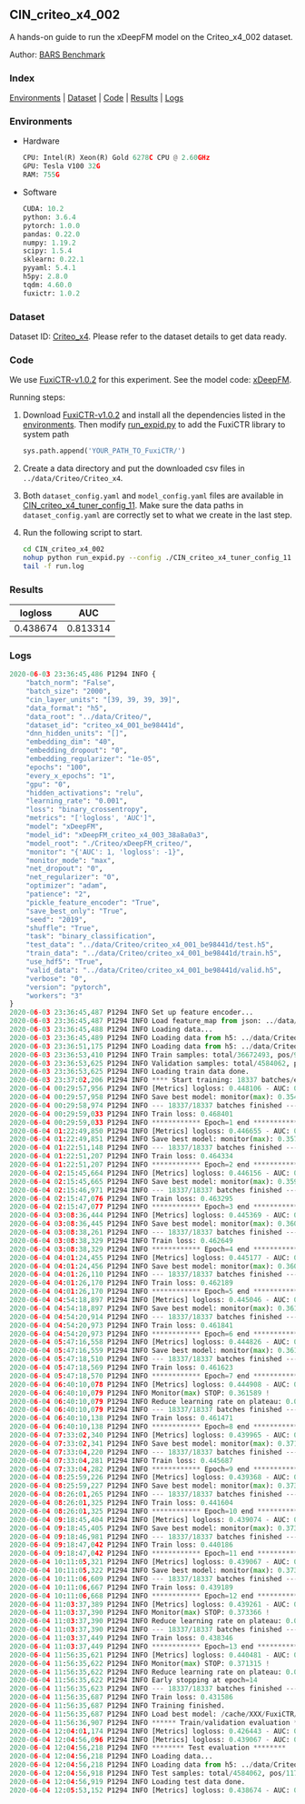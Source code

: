 ## CIN_criteo_x4_002

A hands-on guide to run the xDeepFM model on the Criteo_x4_002 dataset.

Author: [BARS Benchmark](https://github.com/reczoo/BARS/blob/main/CITATION)

### Index
[Environments](#Environments) | [Dataset](#Dataset) | [Code](#Code) | [Results](#Results) | [Logs](#Logs)

### Environments
+ Hardware

  ```python
  CPU: Intel(R) Xeon(R) Gold 6278C CPU @ 2.60GHz
  GPU: Tesla V100 32G
  RAM: 755G

  ```

+ Software

  ```python
  CUDA: 10.2
  python: 3.6.4
  pytorch: 1.0.0
  pandas: 0.22.0
  numpy: 1.19.2
  scipy: 1.5.4
  sklearn: 0.22.1
  pyyaml: 5.4.1
  h5py: 2.8.0
  tqdm: 4.60.0
  fuxictr: 1.0.2
  ```

### Dataset
Dataset ID: [Criteo_x4](https://github.com/reczoo/Datasets/tree/main/Criteo/Criteo_x4). Please refer to the dataset details to get data ready.

### Code

We use [FuxiCTR-v1.0.2](https://github.com/reczoo/FuxiCTR/tree/v1.0.2) for this experiment. See the model code: [xDeepFM](https://github.com/reczoo/FuxiCTR/blob/v1.0.2/fuxictr/pytorch/models/xDeepFM.py).

Running steps:

1. Download [FuxiCTR-v1.0.2](https://github.com/reczoo/FuxiCTR/archive/refs/tags/v1.0.2.zip) and install all the dependencies listed in the [environments](#environments). Then modify [run_expid.py](./run_expid.py#L5) to add the FuxiCTR library to system path
    
    ```python
    sys.path.append('YOUR_PATH_TO_FuxiCTR/')
    ```

2. Create a data directory and put the downloaded csv files in `../data/Criteo/Criteo_x4`.

3. Both `dataset_config.yaml` and `model_config.yaml` files are available in [CIN_criteo_x4_tuner_config_11](./CIN_criteo_x4_tuner_config_11). Make sure the data paths in `dataset_config.yaml` are correctly set to what we create in the last step.

4. Run the following script to start.

    ```bash
    cd CIN_criteo_x4_002
    nohup python run_expid.py --config ./CIN_criteo_x4_tuner_config_11 --expid xDeepFM_criteo_x4_003_444046bd --gpu 0 > run.log &
    tail -f run.log
    ```

### Results

| logloss | AUC  |
|:--------------------:|:--------------------:|
| 0.438674 | 0.813314  |


### Logs
```python
2020-06-03 23:36:45,486 P1294 INFO {
    "batch_norm": "False",
    "batch_size": "2000",
    "cin_layer_units": "[39, 39, 39, 39]",
    "data_format": "h5",
    "data_root": "../data/Criteo/",
    "dataset_id": "criteo_x4_001_be98441d",
    "dnn_hidden_units": "[]",
    "embedding_dim": "40",
    "embedding_dropout": "0",
    "embedding_regularizer": "1e-05",
    "epochs": "100",
    "every_x_epochs": "1",
    "gpu": "0",
    "hidden_activations": "relu",
    "learning_rate": "0.001",
    "loss": "binary_crossentropy",
    "metrics": "['logloss', 'AUC']",
    "model": "xDeepFM",
    "model_id": "xDeepFM_criteo_x4_003_38a8a0a3",
    "model_root": "./Criteo/xDeepFM_criteo/",
    "monitor": "{'AUC': 1, 'logloss': -1}",
    "monitor_mode": "max",
    "net_dropout": "0",
    "net_regularizer": "0",
    "optimizer": "adam",
    "patience": "2",
    "pickle_feature_encoder": "True",
    "save_best_only": "True",
    "seed": "2019",
    "shuffle": "True",
    "task": "binary_classification",
    "test_data": "../data/Criteo/criteo_x4_001_be98441d/test.h5",
    "train_data": "../data/Criteo/criteo_x4_001_be98441d/train.h5",
    "use_hdf5": "True",
    "valid_data": "../data/Criteo/criteo_x4_001_be98441d/valid.h5",
    "verbose": "0",
    "version": "pytorch",
    "workers": "3"
}
2020-06-03 23:36:45,487 P1294 INFO Set up feature encoder...
2020-06-03 23:36:45,487 P1294 INFO Load feature_map from json: ../data/Criteo/criteo_x4_001_be98441d/feature_map.json
2020-06-03 23:36:45,488 P1294 INFO Loading data...
2020-06-03 23:36:45,489 P1294 INFO Loading data from h5: ../data/Criteo/criteo_x4_001_be98441d/train.h5
2020-06-03 23:36:51,175 P1294 INFO Loading data from h5: ../data/Criteo/criteo_x4_001_be98441d/valid.h5
2020-06-03 23:36:53,410 P1294 INFO Train samples: total/36672493, pos/9396350, neg/27276143, ratio/25.62%
2020-06-03 23:36:53,625 P1294 INFO Validation samples: total/4584062, pos/1174544, neg/3409518, ratio/25.62%
2020-06-03 23:36:53,625 P1294 INFO Loading train data done.
2020-06-03 23:37:02,206 P1294 INFO **** Start training: 18337 batches/epoch ****
2020-06-04 00:29:57,956 P1294 INFO [Metrics] logloss: 0.448106 - AUC: 0.802993
2020-06-04 00:29:57,958 P1294 INFO Save best model: monitor(max): 0.354887
2020-06-04 00:29:58,974 P1294 INFO --- 18337/18337 batches finished ---
2020-06-04 00:29:59,033 P1294 INFO Train loss: 0.468401
2020-06-04 00:29:59,033 P1294 INFO ************ Epoch=1 end ************
2020-06-04 01:22:49,850 P1294 INFO [Metrics] logloss: 0.446655 - AUC: 0.804574
2020-06-04 01:22:49,851 P1294 INFO Save best model: monitor(max): 0.357919
2020-06-04 01:22:51,148 P1294 INFO --- 18337/18337 batches finished ---
2020-06-04 01:22:51,207 P1294 INFO Train loss: 0.464334
2020-06-04 01:22:51,207 P1294 INFO ************ Epoch=2 end ************
2020-06-04 02:15:45,664 P1294 INFO [Metrics] logloss: 0.446156 - AUC: 0.805324
2020-06-04 02:15:45,665 P1294 INFO Save best model: monitor(max): 0.359168
2020-06-04 02:15:46,971 P1294 INFO --- 18337/18337 batches finished ---
2020-06-04 02:15:47,076 P1294 INFO Train loss: 0.463295
2020-06-04 02:15:47,077 P1294 INFO ************ Epoch=3 end ************
2020-06-04 03:08:36,444 P1294 INFO [Metrics] logloss: 0.445369 - AUC: 0.805815
2020-06-04 03:08:36,445 P1294 INFO Save best model: monitor(max): 0.360446
2020-06-04 03:08:38,261 P1294 INFO --- 18337/18337 batches finished ---
2020-06-04 03:08:38,329 P1294 INFO Train loss: 0.462649
2020-06-04 03:08:38,329 P1294 INFO ************ Epoch=4 end ************
2020-06-04 04:01:24,455 P1294 INFO [Metrics] logloss: 0.445177 - AUC: 0.806047
2020-06-04 04:01:24,456 P1294 INFO Save best model: monitor(max): 0.360870
2020-06-04 04:01:26,110 P1294 INFO --- 18337/18337 batches finished ---
2020-06-04 04:01:26,170 P1294 INFO Train loss: 0.462189
2020-06-04 04:01:26,170 P1294 INFO ************ Epoch=5 end ************
2020-06-04 04:54:18,897 P1294 INFO [Metrics] logloss: 0.445046 - AUC: 0.806202
2020-06-04 04:54:18,897 P1294 INFO Save best model: monitor(max): 0.361155
2020-06-04 04:54:20,914 P1294 INFO --- 18337/18337 batches finished ---
2020-06-04 04:54:20,973 P1294 INFO Train loss: 0.461841
2020-06-04 04:54:20,973 P1294 INFO ************ Epoch=6 end ************
2020-06-04 05:47:16,558 P1294 INFO [Metrics] logloss: 0.444826 - AUC: 0.806579
2020-06-04 05:47:16,559 P1294 INFO Save best model: monitor(max): 0.361753
2020-06-04 05:47:18,510 P1294 INFO --- 18337/18337 batches finished ---
2020-06-04 05:47:18,569 P1294 INFO Train loss: 0.461623
2020-06-04 05:47:18,570 P1294 INFO ************ Epoch=7 end ************
2020-06-04 06:40:10,078 P1294 INFO [Metrics] logloss: 0.444908 - AUC: 0.806497
2020-06-04 06:40:10,079 P1294 INFO Monitor(max) STOP: 0.361589 !
2020-06-04 06:40:10,079 P1294 INFO Reduce learning rate on plateau: 0.000100
2020-06-04 06:40:10,079 P1294 INFO --- 18337/18337 batches finished ---
2020-06-04 06:40:10,138 P1294 INFO Train loss: 0.461471
2020-06-04 06:40:10,138 P1294 INFO ************ Epoch=8 end ************
2020-06-04 07:33:02,340 P1294 INFO [Metrics] logloss: 0.439965 - AUC: 0.811777
2020-06-04 07:33:02,341 P1294 INFO Save best model: monitor(max): 0.371812
2020-06-04 07:33:04,220 P1294 INFO --- 18337/18337 batches finished ---
2020-06-04 07:33:04,281 P1294 INFO Train loss: 0.445687
2020-06-04 07:33:04,282 P1294 INFO ************ Epoch=9 end ************
2020-06-04 08:25:59,226 P1294 INFO [Metrics] logloss: 0.439368 - AUC: 0.812456
2020-06-04 08:25:59,227 P1294 INFO Save best model: monitor(max): 0.373089
2020-06-04 08:26:01,265 P1294 INFO --- 18337/18337 batches finished ---
2020-06-04 08:26:01,325 P1294 INFO Train loss: 0.441604
2020-06-04 08:26:01,325 P1294 INFO ************ Epoch=10 end ************
2020-06-04 09:18:45,404 P1294 INFO [Metrics] logloss: 0.439074 - AUC: 0.812778
2020-06-04 09:18:45,405 P1294 INFO Save best model: monitor(max): 0.373705
2020-06-04 09:18:46,981 P1294 INFO --- 18337/18337 batches finished ---
2020-06-04 09:18:47,042 P1294 INFO Train loss: 0.440186
2020-06-04 09:18:47,042 P1294 INFO ************ Epoch=11 end ************
2020-06-04 10:11:05,321 P1294 INFO [Metrics] logloss: 0.439067 - AUC: 0.812865
2020-06-04 10:11:05,322 P1294 INFO Save best model: monitor(max): 0.373798
2020-06-04 10:11:06,609 P1294 INFO --- 18337/18337 batches finished ---
2020-06-04 10:11:06,667 P1294 INFO Train loss: 0.439189
2020-06-04 10:11:06,668 P1294 INFO ************ Epoch=12 end ************
2020-06-04 11:03:37,389 P1294 INFO [Metrics] logloss: 0.439261 - AUC: 0.812627
2020-06-04 11:03:37,390 P1294 INFO Monitor(max) STOP: 0.373366 !
2020-06-04 11:03:37,390 P1294 INFO Reduce learning rate on plateau: 0.000010
2020-06-04 11:03:37,390 P1294 INFO --- 18337/18337 batches finished ---
2020-06-04 11:03:37,449 P1294 INFO Train loss: 0.438346
2020-06-04 11:03:37,449 P1294 INFO ************ Epoch=13 end ************
2020-06-04 11:56:35,621 P1294 INFO [Metrics] logloss: 0.440481 - AUC: 0.811797
2020-06-04 11:56:35,622 P1294 INFO Monitor(max) STOP: 0.371315 !
2020-06-04 11:56:35,622 P1294 INFO Reduce learning rate on plateau: 0.000001
2020-06-04 11:56:35,622 P1294 INFO Early stopping at epoch=14
2020-06-04 11:56:35,623 P1294 INFO --- 18337/18337 batches finished ---
2020-06-04 11:56:35,687 P1294 INFO Train loss: 0.431586
2020-06-04 11:56:35,687 P1294 INFO Training finished.
2020-06-04 11:56:35,687 P1294 INFO Load best model: /cache/XXX/FuxiCTR/benchmarks/Criteo/xDeepFM_criteo/criteo_x4_001_be98441d/xDeepFM_criteo_x4_003_38a8a0a3_model.ckpt
2020-06-04 11:56:36,907 P1294 INFO ****** Train/validation evaluation ******
2020-06-04 12:04:01,174 P1294 INFO [Metrics] logloss: 0.426443 - AUC: 0.825969
2020-06-04 12:04:56,096 P1294 INFO [Metrics] logloss: 0.439067 - AUC: 0.812865
2020-06-04 12:04:56,218 P1294 INFO ******** Test evaluation ********
2020-06-04 12:04:56,218 P1294 INFO Loading data...
2020-06-04 12:04:56,218 P1294 INFO Loading data from h5: ../data/Criteo/criteo_x4_001_be98441d/test.h5
2020-06-04 12:04:56,918 P1294 INFO Test samples: total/4584062, pos/1174544, neg/3409518, ratio/25.62%
2020-06-04 12:04:56,919 P1294 INFO Loading test data done.
2020-06-04 12:05:53,152 P1294 INFO [Metrics] logloss: 0.438674 - AUC: 0.813314

```
